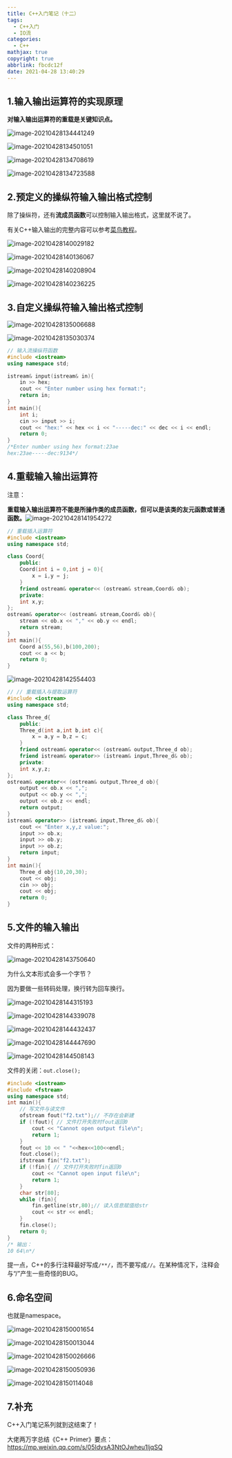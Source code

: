 ```yaml
---
title: C++入门笔记（十二）
tags:
  - C++入门
  - IO流
categories:
  - C++
mathjax: true
copyright: true
abbrlink: fbcdc12f
date: 2021-04-28 13:40:29
---
```


## 1.输入输出运算符的实现原理

**对输入输出运算符的重载是关键知识点。**

<!--more-->

![image-20210428134441249](C-入门笔记（十二）/image-20210428134441249.png)

![image-20210428134501051](C-入门笔记（十二）/image-20210428134501051.png)

![image-20210428134708619](C-入门笔记（十二）/image-20210428134708619.png)

![image-20210428134723588](C-入门笔记（十二）/image-20210428134723588.png)

## 2.预定义的操纵符输入输出格式控制

除了操纵符，还有**流成员函数**可以控制输入输出格式，这里就不说了。

有关C++输入输出的完整内容可以参考[菜鸟教程](https://www.runoob.com/cplusplus/cpp-basic-input-output.html)。

![image-20210428140029182](C-入门笔记（十二）/image-20210428140029182.png)

![image-20210428140136067](C-入门笔记（十二）/image-20210428140136067.png)

![image-20210428140208904](C-入门笔记（十二）/image-20210428140208904.png)

![image-20210428140236225](C-入门笔记（十二）/image-20210428140236225.png)

## 3.自定义操纵符输入输出格式控制

![image-20210428135006688](C-入门笔记（十二）/image-20210428135006688.png)

![image-20210428135030374](C-入门笔记（十二）/image-20210428135030374.png)

```C++
// 输入流操纵符函数
#include <iostream>
using namespace std;

istream& input(istream& in){
    in >> hex;
    cout << "Enter number using hex format:";
    return in;
}
int main(){
    int i;
    cin >> input >> i;
    cout << "hex:" << hex << i << "-----dec:" << dec << i << endl;
    return 0;
}
/*Enter number using hex format:23ae
hex:23ae-----dec:9134*/
```

## 4.重载输入输出运算符

注意：

**重载输入输出运算符不能是所操作类的成员函数，但可以是该类的友元函数或普通函数。**![image-20210428141954272](C-入门笔记（十二）/image-20210428141954272.png)

```C++
// 重载插入运算符
#include <iostream>
using namespace std;

class Coord{
    public:
    Coord(int i = 0,int j = 0){
        x = i,y = j;
    }
    friend ostream& operator<< (ostream& stream,Coord& ob);
    private:
    int x,y;
};
ostream& operator<< (ostream& stream,Coord& ob){
    stream << ob.x << "," << ob.y << endl;
    return stream;
}
int main(){
    Coord a(55,56),b(100,200);
    cout << a << b;
    return 0;
}
```

![image-20210428142554403](C-入门笔记（十二）/image-20210428142554403.png)

```C++
// // 重载插入与提取运算符
#include <iostream>
using namespace std;

class Three_d{
    public:
    Three_d(int a,int b,int c){
        x = a,y = b,z = c;
    }
    friend ostream& operator<< (ostream& output,Three_d ob);
    friend istream& operator>> (istream& input,Three_d& ob);
    private:
    int x,y,z;
};
ostream& operator<< (ostream& output,Three_d ob){
    output << ob.x << ",";
    output << ob.y << ",";
    output << ob.z << endl;
    return output;
}
istream& operator>> (istream& input,Three_d& ob){
    cout << "Enter x,y,z value:";
    input >> ob.x;
    input >> ob.y;
    input >> ob.z;
    return input;
}
int main(){
    Three_d obj(10,20,30);
    cout << obj;
    cin >> obj;
    cout << obj;
    return 0;
}
```

## 5.文件的输入输出

文件的两种形式：

![image-20210428143750640](C-入门笔记（十二）/image-20210428143750640.png)

为什么文本形式会多一个字节？

因为要做一些转码处理，换行转为回车换行。

![image-20210428144315193](C-入门笔记（十二）/image-20210428144315193.png)

![image-20210428144339078](C-入门笔记（十二）/image-20210428144339078.png)

![image-20210428144432437](C-入门笔记（十二）/image-20210428144432437.png)

![image-20210428144447690](C-入门笔记（十二）/image-20210428144447690.png)

![image-20210428144508143](C-入门笔记（十二）/image-20210428144508143.png)

文件的关闭：`out.close();`

```C++
#include <iostream>
#include <fstream>
using namespace std;
int main(){
    // 写文件与读文件
    ofstream fout("f2.txt");// 不存在会新建
    if (!fout){ // 文件打开失败时fout返回0
        cout << "Cannot open output file\n";
        return 1;
    }
    fout << 10 << " "<<hex<<100<<endl;
    fout.close();
    ifstream fin("f2.txt");
    if (!fin){ // 文件打开失败时fin返回0
        cout << "Cannot open input file\n";
        return 1;
    }
    char str[80];
    while (fin){
        fin.getline(str,80);// 读入信息赋值给str
        cout << str << endl;
    }
    fin.close();
    return 0;
}
/* 输出：
10 64\n*/
```

提一点，C++的多行注释最好写成`/**/`，而不要写成`//`。在某种情况下，注释会与“/”产生一些奇怪的BUG。

## 6.命名空间

也就是namespace。

![image-20210428150001654](C-入门笔记（十二）/image-20210428150001654.png)

![image-20210428150013044](C-入门笔记（十二）/image-20210428150013044.png)

![image-20210428150026666](C-入门笔记（十二）/image-20210428150026666.png)

![image-20210428150050936](C-入门笔记（十二）/image-20210428150050936.png)

![image-20210428150114048](C-入门笔记（十二）/image-20210428150114048.png)

## 7.补充

C++入门笔记系列就到这结束了！

大佬两万字总结《C++ Primer》要点：https://mp.weixin.qq.com/s/05IdvsA3NtOJwheu1ljqSQ